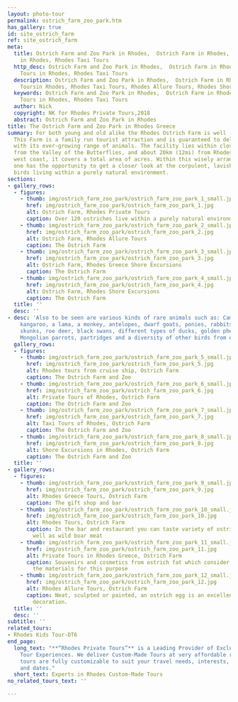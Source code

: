 ```yaml
---
layout: photo-tour
permalink: ostrich_farm_zoo_park.htm
has_gallery: true
id: site_ostrich_farm
ref: site_ostrich_farm
meta:
  title: Ostrich Farm and Zoo Park in Rhodes,  Ostrich Farm in Rhodes, Private Tours
    in Rhodes, Rhodes Taxi Tours
  http_desc: Ostrich Farm and Zoo Park in Rhodes,  Ostrich Farm in Rhodes, Private
    Tours in Rhodes, Rhodes Taxi Tours
  description: Ostrich Farm and Zoo Park in Rhodes,  Ostrich Farm in Rhodes, Private
    Toursin Rhodes, Rhodes Taxi Tours, Rhodes Allure Tours, Rhodes Shore Excursions
  keywords: Ostrich Farm and Zoo Park in Rhodes,  Ostrich Farm in Rhodes, Private
    Tours in Rhodes, Rhodes Taxi Tours
  author: Nick
  copyright: NK for Rhodes Private Tours,2018
  abstract: Ostrich Farm and Zoo Park in Rhodes
title: The Ostrich Farm and Zoo Park in Rhodes Greece
summary: For both young and old alike the Rhodes Ostrich Farm is well - worth a visit.
  This Farm is a family run tourist attraction and is guaranteed to delight its visitors
  with its ever-growing range of animals. The facility lies within close distance
  from the Valley of the Butterflies, and about 20km (12mi) from Rhodes Town on the
  west coast, it covers a total area of acres. Within this wisely arranged enclave
  one has the opportunity to get a closer look at the corpulent, lavishly feathered
  birds living within a purely natural environment.
sections:
- gallery_rows:
  - figures:
    - thumb: img/ostrich_farm_zoo_park/ostrich_farm_zoo_park_1_small.jpg
      href: img/ostrich_farm_zoo_park/ostrich_farm_zoo_park_1.jpg
      alt: Ostrich Farm, Rhodes Private Tours
      caption: Over 120 ostriches live within a purely natural environment.
    - thumb: img/ostrich_farm_zoo_park/ostrich_farm_zoo_park_2_small.jpg
      href: img/ostrich_farm_zoo_park/ostrich_farm_zoo_park_2.jpg
      alt: Ostrich Farm, Rhodes Allure Tours
      caption: The Ostrich Farm
    - thumb: img/ostrich_farm_zoo_park/ostrich_farm_zoo_park_3_small.jpg
      href: img/ostrich_farm_zoo_park/ostrich_farm_zoo_park_3.jpg
      alt: Ostrich Farm, Rhodes Greece Shore Excursions
      caption: The Ostrich Farm
    - thumb: img/ostrich_farm_zoo_park/ostrich_farm_zoo_park_4_small.jpg
      href: img/ostrich_farm_zoo_park/ostrich_farm_zoo_park_4.jpg
      alt: Ostrich Farm, Rhodes Shore Excursions
      caption: The Ostrich Farm
  title: ''
  desc: ''
- desc: 'Also to be seen are various kinds of rare animals such as: Camel, foxes,
    kangaroo, a lama, a monkey, antelopes, dwarf goats, ponies, rabbits, ferrets,
    skunks, roe deer, black swans, different types of ducks, golden pheasants, yellow
    Mongolian parrots, partridges and a diversity of other birds from every continent.'
  gallery_rows:
  - figures:
    - thumb: img/ostrich_farm_zoo_park/ostrich_farm_zoo_park_5_small.jpg
      href: img/ostrich_farm_zoo_park/ostrich_farm_zoo_park_5.jpg
      alt: Rhodes tours from cruise ship, Ostrich Farm
      caption: The Ostrich Farm and Zoo
    - thumb: img/ostrich_farm_zoo_park/ostrich_farm_zoo_park_6_small.jpg
      href: img/ostrich_farm_zoo_park/ostrich_farm_zoo_park_6.jpg
      alt: Private Tours of Rhodes, Ostrich Farm
      caption: The Ostrich Farm and Zoo
    - thumb: img/ostrich_farm_zoo_park/ostrich_farm_zoo_park_7_small.jpg
      href: img/ostrich_farm_zoo_park/ostrich_farm_zoo_park_7.jpg
      alt: Taxi Tours of Rhodes, Ostrich Farm
      caption: The Ostrich Farm and Zoo
    - thumb: img/ostrich_farm_zoo_park/ostrich_farm_zoo_park_8_small.jpg
      href: img/ostrich_farm_zoo_park/ostrich_farm_zoo_park_8.jpg
      alt: Shore Excursions in Rhodes, Ostrich Farm
      caption: The Ostrich Farm and Zoo
  title: ''
- gallery_rows:
  - figures:
    - thumb: img/ostrich_farm_zoo_park/ostrich_farm_zoo_park_9_small.jpg
      href: img/ostrich_farm_zoo_park/ostrich_farm_zoo_park_9.jpg
      alt: Rhodes Greece Tours, Ostrich Farm
      caption: The gift shop and bar
    - thumb: img/ostrich_farm_zoo_park/ostrich_farm_zoo_park_10_small.jpg
      href: img/ostrich_farm_zoo_park/ostrich_farm_zoo_park_10.jpg
      alt: Rhodes Tours, Ostrich Farm
      caption: In the bar and restaurant you can taste variety of ostrich meat as
        well as wild boar meat
    - thumb: img/ostrich_farm_zoo_park/ostrich_farm_zoo_park_11_small.jpg
      href: img/ostrich_farm_zoo_park/ostrich_farm_zoo_park_11.jpg
      alt: Private Tours in Rhodes Greece, Ostrich Farm
      caption: Souvenirs and cosmetics from ostrich fat which consider to be one of
        the materials for this purpose
    - thumb: img/ostrich_farm_zoo_park/ostrich_farm_zoo_park_12_small.jpg
      href: img/ostrich_farm_zoo_park/ostrich_farm_zoo_park_12.jpg
      alt: Rhodes Allure Tours, Ostrich Farm
      caption: Neat, sculpted or painted, an ostrich egg is an excellent gift for
        decoration.
  title: ''
  desc: ''
subtitle: ''
related_tours:
- Rhodes Kids Tour-DT6
end_page:
  long_text: "**“Rhodes Private Tours”** is a Leading Provider of Exclusive and Personalized
    Tour Experiences. We deliver Custom-Made Tours at very affordable rates. All our
    tours are fully customizable to suit your travel needs, interests, schedules,
    and dates."
  short_text: Experts in Rhodes Custom-Made Tours
no_related_tours_text: ''

---
```

